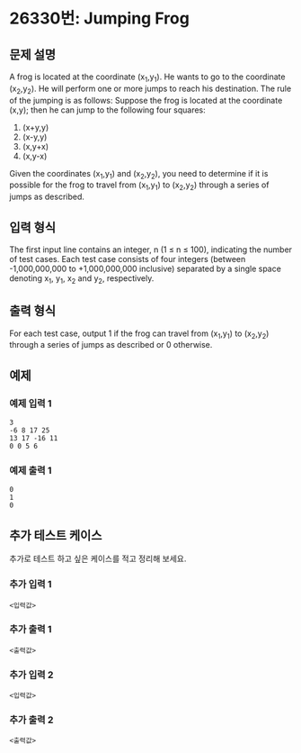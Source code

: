 # 26330번: Jumping Frog

## 문제 설명


<p>A frog is located at the coordinate (x<sub>1</sub>,y<sub>1</sub>). He wants to go to the coordinate (x<sub>2</sub>,y<sub>2</sub>). He will perform one or more jumps to reach his destination. The rule of the jumping is as follows: Suppose the frog is located at the coordinate (x,y); then he can jump to the following four squares:</p>

<ol>
<li>(x+y,y)</li>
<li>(x-y,y)</li>
<li>(x,y+x)</li>
<li>(x,y-x)</li>
</ol>

<p>Given the coordinates (x<sub>1</sub>,y<sub>1</sub>) and (x<sub>2</sub>,y<sub>2</sub>), you need to determine if it is possible for the frog to travel from (x<sub>1</sub>,y<sub>1</sub>) to (x<sub>2</sub>,y<sub>2</sub>) through a series of jumps as described.</p>



## 입력 형식


<p>The first input line contains an integer, n (1 ≤ n ≤ 100), indicating the number of test cases. Each test case consists of four integers (between -1,000,000,000 to +1,000,000,000 inclusive) separated by a single space denoting x<sub>1</sub>, y<sub>1</sub>, x<sub>2</sub> and y<sub>2</sub>, respectively.</p>



## 출력 형식


<p>For each test case, output 1 if the frog can travel from (x<sub>1</sub>,y<sub>1</sub>) to (x<sub>2</sub>,y<sub>2</sub>) through a series of jumps as described or 0 otherwise.</p>



## 예제

### 예제 입력 1

```
3
-6 8 17 25
13 17 -16 11
0 0 5 6

```

### 예제 출력 1

```
0
1
0

```
          




## 추가 테스트 케이스

추가로 테스트 하고 싶은 케이스를 적고 정리해 보세요.

### 추가 입력 1

```
<입력값>
```

### 추가 출력 1

```
<출력값>
```

### 추가 입력 2

```
<입력값>
```

### 추가 출력 2

```
<출력값>
```
  